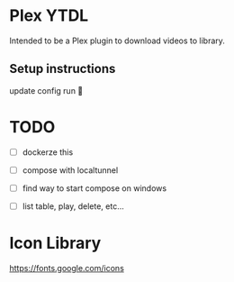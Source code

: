 # Plex YTDL
Intended to be a Plex plugin to download videos to library.

## Setup instructions
update config
run
:shrug:


# TODO #
- [ ] dockerze this 
- [ ] compose with localtunnel
- [ ] find way to start compose on windows
- [ ] list table, play, delete, etc...
 

# Icon Library
https://fonts.google.com/icons
